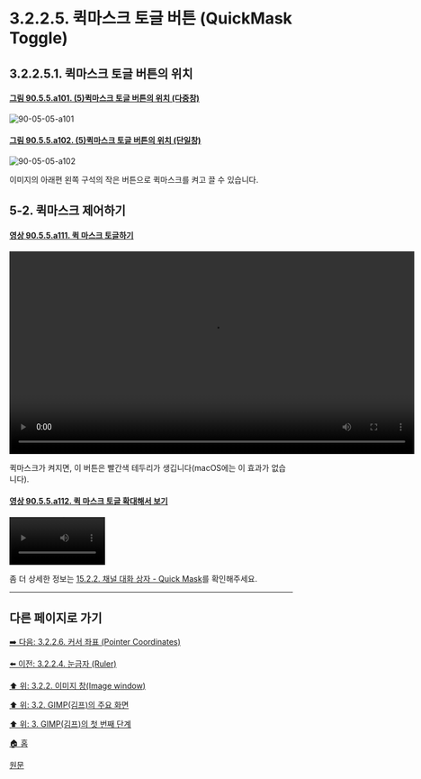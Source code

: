 # 3.2.2.5. 퀵마스크 토글 버튼 (QuickMask Toggle)
## 3.2.2.5.1. 퀵마스크 토글 버튼의 위치

<a id="90-05-05-a101"></a>

#### [그림 90.5.5.a101. (5)퀵마스크 토글 버튼의 위치 (다중창)](./90-05-05-quickmask_toggle.md#90-05-05-a101)
![90-05-05-a101](https://github.com/wonder13662/gimp/assets/15767104/0341cdc8-f2d5-4bd6-b1d6-ac591c1c22fb)

<a id="90-05-05-a102"></a>

#### [그림 90.5.5.a102. (5)퀵마스크 토글 버튼의 위치 (단일창)](./90-05-05-quickmask_toggle.md#90-05-05-a102)
![90-05-05-a102](https://github.com/wonder13662/gimp/assets/15767104/64879a12-f3e5-47ad-94da-f47653824bc6)

이미지의 아래편 왼쪽 구석의 작은 버튼으로 퀵마스크를 켜고 끌 수 있습니다. 

## 5-2. 퀵마스크 제어하기
<a id="90-05-05-a111"></a>

#### [영상 90.5.5.a111. 퀵 마스크 토글하기](./90-05-05-quickmask_toggle.md#90-05-05-a111)
<video controls="controls" width="720" environment="MacOS:Sonoma 14.2.1 GIMP 2.10.36" src="https://github.com/wonder13662/gimp/assets/15767104/74f2db78-a06e-48d8-bcc7-7c99e3d57180"></video>

퀵마스크가 켜지면, 이 버튼은 빨간색 테두리가 생깁니다(macOS에는 이 효과가 없습니다).

<a id="90-05-05-a112"></a>

#### [영상 90.5.5.a112. 퀵 마스크 토글 확대해서 보기](./90-05-05-quickmask_toggle.md#90-05-05-a112)
<video controls="controls" width="170" environment="MacOS:Sonoma 14.2.1 GIMP 2.10.36" src="https://github.com/wonder13662/gimp/assets/15767104/2a4236c9-ff2d-4200-9ce6-6dc880a50a84"></video>

좀 더 상세한 정보는 [15.2.2. 채널 대화 상자 - Quick Mask](./15-02-02-00-channel-dialog.md)를 확인해주세요.

***

## 다른 페이지로 가기
[➡️ 다음: 3.2.2.6. 커서 좌표 (Pointer Coordinates)](./03-02-02-06-pointer-coordinates.md)

[⬅️ 이전: 3.2.2.4. 눈금자 (Ruler)](./03-02-02-04-ruler.md)

[⬆️ 위: 3.2.2. 이미지 창(Image window)](./03-02-02-00-image-window.md)

[⬆️ 위: 3.2. GIMP(김프)의 주요 화면](./03-02-00-main-window.md)

[⬆️ 위: 3. GIMP(김프)의 첫 번째 단계](./03-00-first-step-with-gimp.md)

[🏠 홈](./00-home.md)

[원문](https://docs.gimp.org/2.10/ko/gimp-image-window.html)
